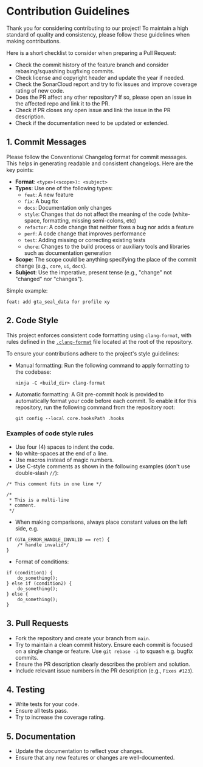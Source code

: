 <!--
SPDX-FileCopyrightText: Copyright 2025 Siemens

SPDX-License-Identifier: Apache-2.0
-->

# Contribution Guidelines

Thank you for considering contributing to our project! To maintain a high standard of quality and consistency, please follow these guidelines when making contributions.

Here is a short checklist to consider when preparing a Pull Request:
- Check the commit history of the feature branch and consider rebasing/squashing bugfixing commits.
- Check license and copyright header and update the year if needed.
- Check the SonarCloud report and try to fix issues and improve coverage rating of new code.
- Does the PR affect any other repository? If so, please open an issue in the affected repo and link it to the PR.
- Check if PR closes any open issue and link the issue in the PR description.
- Check if the documentation need to be updated or extended.

## 1. Commit Messages

Please follow the Conventional Changelog format for commit messages. This helps in generating readable and consistent changelogs. Here are the key points:

- **Format**: `<type>(<scope>): <subject>`
- **Types**: Use one of the following types:
  - `feat`: A new feature
  - `fix`: A bug fix
  - `docs`: Documentation only changes
  - `style`: Changes that do not affect the meaning of the code (white-space, formatting, missing semi-colons, etc)
  - `refactor`: A code change that neither fixes a bug nor adds a feature
  - `perf`: A code change that improves performance
  - `test`: Adding missing or correcting existing tests
  - `chore`: Changes to the build process or auxiliary tools and libraries such as documentation generation
- **Scope**: The scope could be anything specifying the place of the commit change (e.g., `core`, `ui`, `docs`).
- **Subject**: Use the imperative, present tense (e.g., "change" not "changed" nor "changes").

Simple example:
```
feat: add gta_seal_data for profile xy
```

## 2. Code Style

This project enforces consistent code formatting using `clang-format`, with rules defined in the [`.clang-format`](.clang-format) file located at the root of the repository.

To ensure your contributions adhere to the project's style guidelines:
- Manual formatting: Run the following command to apply formatting to the codebase:
  ```
  ninja -C <build_dir> clang-format
  ```
- Automatic formatting: A Git pre-commit hook is provided to automatically format your code before each commit. To enable it for this repository, run the following command from the repository root:
  ```
  git config --local core.hooksPath .hooks
  ```

### Examples of code style rules

- Use four (4) spaces to indent the code.
- No white-spaces at the end of a line.
- Use macros instead of magic numbers.
- Use C-style comments as shown in the following examples (don't use double-slash `//`):
```
/* This comment fits in one line */
```
```
/*
 * This is a multi-line
 * comment.
 */
``` 
- When making comparisons, always place constant values on the left side, e.g.
```
if (GTA_ERROR_HANDLE_INVALID == ret) {
    /* handle invalid*/
}
```
- Format of conditions:
```
if (condition1) {
    do_something();
} else if (condition2) {
    do_something();
} else {
    do_something();
}
```

## 3. Pull Requests

- Fork the repository and create your branch from `main`.
- Try to maintain a clean commit history. Ensure each commit is focused on a single change or feature.  Use `git rebase -i` to squash e.g. bugfix commits.
- Ensure the PR description clearly describes the problem and solution.
- Include relevant issue numbers in the PR description (e.g., `Fixes #123`).

## 4. Testing

- Write tests for your code.
- Ensure all tests pass.
- Try to increase the coverage rating.

## 5. Documentation

- Update the documentation to reflect your changes.
- Ensure that any new features or changes are well-documented.